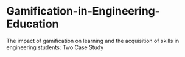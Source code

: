 # Gamification-in-Engineering-Education
The impact of gamification on learning and the acquisition of skills in engineering students: Two Case Study
